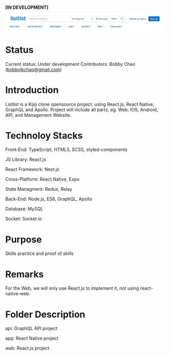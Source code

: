 **[IN DEVELOPMENT]**

![ScreenShot](https://raw.githubusercontent.com/bobbylkchao/listlist/main/doc/screenshoot/web-header.png)

# Status
Current status: Under development
Contributors: Bobby Chao (bobbylkchao@gmail.com)

# Introduction

Listlist is a Kijiji clone opensource project, using React.js, React Native, GraphQL and Apollo.
Project will include all parts, eg. Web, IOS, Android, API, and Management Website.

# Technoloy Stacks

Front-End: TypeScript, HTML5, SCSS, styled-components

JS Library: React.js

React Framework: Next.js

Cross-Platform: React Native, Expo

State Managment: Redux, Relay

Back-End: Node.js, ES6, GraphQL, Apollo

Database: MySQL

Socket: Socket.io

# Purpose

Skills practice and proof of skills

# Remarks

For the Web, we will only use React.js to implement it, not using react-native-web.

# Folder Description

api: GraphQL API project

app: React Native project

web: React.js project
